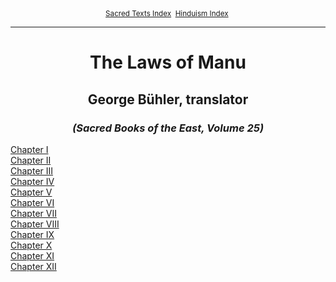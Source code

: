 <body>
 <small><center>
 <a href="../index.htm">Sacred Texts Index</a> 
 <a href="index.htm">Hinduism Index</a> 
 </center></small>
 <hr>
 <center><h1>The Laws of Manu</h1>
 <h2>George Bühler, translator</h2>
 <h3><i>(Sacred Books of the East, Volume 25)</i></h3>
 </center>
 <a href="manu/manu01.htm">Chapter I</a><br>
 <a href="manu/manu02.htm">Chapter II</a><br>
 <a href="manu/manu03.htm">Chapter III</a><br>
 <a href="manu/manu04.htm">Chapter IV</a><br>
 <a href="manu/manu05.htm">Chapter V</a><br>
 <a href="manu/manu06.htm">Chapter VI</a><br>
 <a href="manu/manu07.htm">Chapter VII</a><br>
 <a href="manu/manu08.htm">Chapter VIII</a><br>
 <a href="manu/manu09.htm">Chapter IX</a><br>
 <a href="manu/manu10.htm">Chapter X</a><br>
 <a href="manu/manu11.htm">Chapter XI</a><br>
 <a href="manu/manu12.htm">Chapter XII</a><br>
 </body>